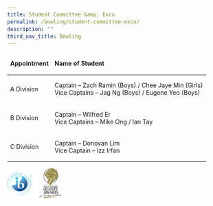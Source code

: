 ```yaml
---
title: Student Committee &amp; Exco
permalink: /bowling/student-committee-exco/
description: ""
third_nav_title: Bowling
---
```

<table width="60%">
<thead>
<tr>
<td>
<p><strong>Appointment</strong></p>
</td>
<td>
<p><strong>Name of Student</strong></p>
</td>
</tr>
</thead>
<tbody>
<tr>
<td>
<p>A Division</p>
</td>
<td>
<p>Captain – Zach Ramin (Boys) / Chee Jaye Min (Girls)<br> Vice Captains – Jag Ng (Boys) / Eugene Yeo (Boys)</p>
</td>
</tr>
<tr>
<td>
<p>B Division</p>
</td>
<td>
<p>Captain – Wilfred Er<br> Vice Captains – Mike Ong / Ian Tay</p>
</td>
</tr>
<tr>
<td>
<p>C Division</p>
</td>
<td>
<p>Captain – Donovan Lim<br>Vice Captain – Izz Irfan</p>
</td>
</tr>
</tbody>
</table>

<img src="/images/WorldSchool.jpg" style="width:25%">